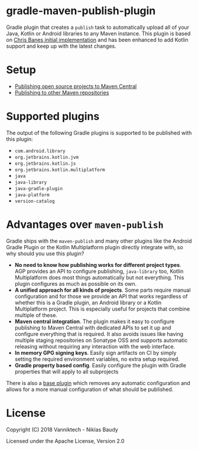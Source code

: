 # gradle-maven-publish-plugin

Gradle plugin that creates a `publish` task to automatically upload all of your Java, Kotlin or Android
libraries to any Maven instance. This plugin is based on [Chris Banes initial implementation](https://github.com/chrisbanes/gradle-mvn-push)
and has been enhanced to add Kotlin support and keep up with the latest changes.

# Setup

- [Publishing open source projects to Maven Central](https://vanniktech.github.io/gradle-maven-publish-plugin/central/)
- [Publishing to other Maven repositories](https://vanniktech.github.io/gradle-maven-publish-plugin/other/)

# Supported plugins

The output of the following Gradle plugins is supported to be published with this plugin:

- `com.android.library`
- `org.jetbrains.kotlin.jvm`
- `org.jetbrains.kotlin.js`
- `org.jetbrains.kotlin.multiplatform`
- `java`
- `java-library`
- `java-gradle-plugin`
- `java-platform`
- `version-catalog`

# Advantages over `maven-publish`

Gradle ships with the `maven-publish` and many other plugins like the Android Gradle Plugin or the Kotlin Multiplatform
plugin directly integrate with, so why should you use this plugin?

- **No need to know how publishing works for different project types**. AGP provides an API to configure publishing,
  `java-library` too, Kotlin Multiplatform does most things automatically but not everything. This plugin configures
  as much as possible on its  own.
- **A unified approach for all kinds of projects**. Some parts require manual configuration and for those we provide an API
  that works regardless of whether this is a Gradle plugin, an Android library or a Kotlin Multiplatform project. This
  is especially useful for projects that combine multiple of these.
- **Maven central integration**. The plugin makes it easy to configure publishing to Maven Central with dedicated
  APIs to set it up and configure everything that is required. It also avoids issues like having multiple staging
  repositories on Sonatype OSS and supports automatic releasing without requiring any interaction with the web
  interface.
- **In memory GPG signing keys**. Easily sign artifacts on CI by simply setting the required environment variables,
  no extra setup required.
- **Gradle property based config**. Easily configure the plugin with Gradle properties that will apply to all
  subprojects

There is also a [base plugin](https://vanniktech.github.io/gradle-maven-publish-plugin/base/) which removes any automatic configuration and allows for a more manual
configuration of what should be published.

# License

Copyright (C) 2018 Vanniktech - Niklas Baudy

Licensed under the Apache License, Version 2.0
